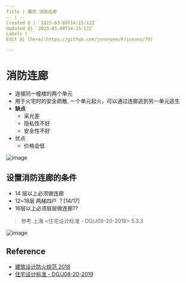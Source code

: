 ```yaml
---
Title | 概念 消防连廊
-- | --
Created @ | `2023-03-09T14:15:12Z`
Updated @| `2023-03-09T14:15:12Z`
Labels | ``
Edit @| [here](https://github.com/junxnone/F/issues/70)

---
```

# 消防连廊
- 连接同一幢楼的两个单元
- 用于火宅时的安全疏散, 一个单元起火，可以通过连廊逃到另一单元逃生
- **缺点**
  - 采光差
  - 隐私性不好
  - 安全性不好
- 优点
  - 价格会低


![image](https://user-images.githubusercontent.com/2216970/224043953-fc74b98f-ec75-4be0-ab2a-ed0442fb2153.png)


## 设置消防连廊的条件
- 14 层以上必须做连廊
- 12~18层 两梯四户  ？[14/17]
- 16层以上必须层层做连廊??

> 参考 上海 <住宅设计标准 - DG/J08-20-2019> 5.3.3

![image](https://user-images.githubusercontent.com/2216970/224046892-7bfd86d5-2752-4444-ad3a-89a537264a83.png)



## Reference
- [建筑设计防火规范 2018](https://www.mohurd.gov.cn/gongkai/fdzdgknr/tzgg/201805/20180509_235971.html)
- [住宅设计标准 - DG/J08-20-2019](https://github.com/junxnone/F/files/10932149/default.pdf)


